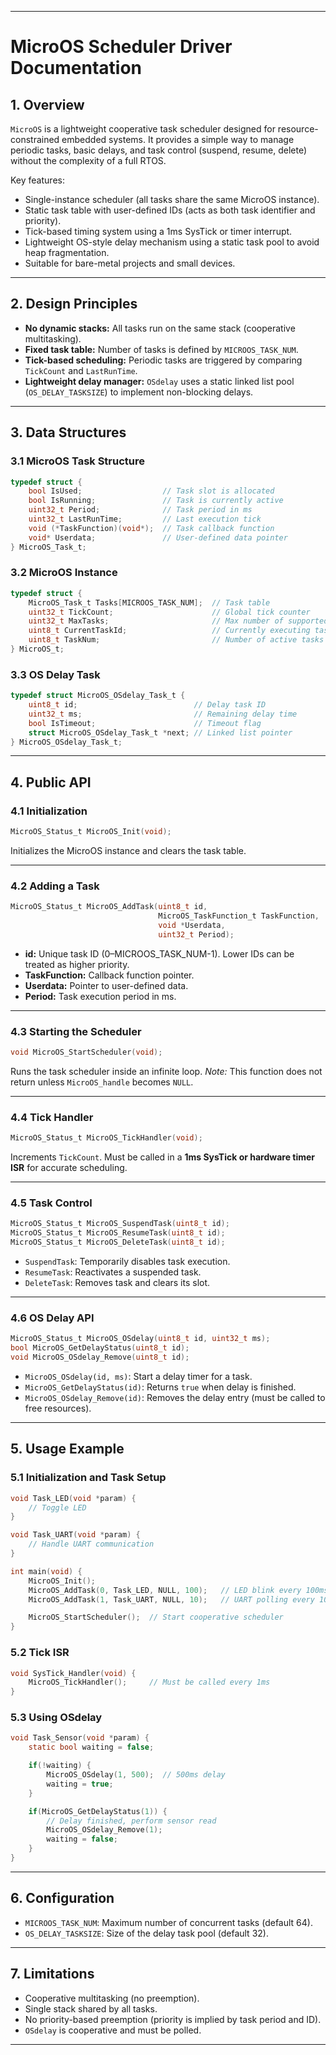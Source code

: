 
---

# **MicroOS Scheduler Driver Documentation**

## **1. Overview**

`MicroOS` is a lightweight cooperative task scheduler designed for resource-constrained embedded systems. It provides a simple way to manage periodic tasks, basic delays, and task control (suspend, resume, delete) without the complexity of a full RTOS.

Key features:

* Single-instance scheduler (all tasks share the same MicroOS instance).
* Static task table with user-defined IDs (acts as both task identifier and priority).
* Tick-based timing system using a 1ms SysTick or timer interrupt.
* Lightweight OS-style delay mechanism using a static task pool to avoid heap fragmentation.
* Suitable for bare-metal projects and small devices.

---

## **2. Design Principles**

* **No dynamic stacks:** All tasks run on the same stack (cooperative multitasking).
* **Fixed task table:** Number of tasks is defined by `MICROOS_TASK_NUM`.
* **Tick-based scheduling:** Periodic tasks are triggered by comparing `TickCount` and `LastRunTime`.
* **Lightweight delay manager:** `OSdelay` uses a static linked list pool (`OS_DELAY_TASKSIZE`) to implement non-blocking delays.

---

## **3. Data Structures**

### **3.1 MicroOS Task Structure**

```c
typedef struct {
    bool IsUsed;                  // Task slot is allocated
    bool IsRunning;               // Task is currently active
    uint32_t Period;              // Task period in ms
    uint32_t LastRunTime;         // Last execution tick
    void (*TaskFunction)(void*);  // Task callback function
    void* Userdata;               // User-defined data pointer
} MicroOS_Task_t;
```

### **3.2 MicroOS Instance**

```c
typedef struct {
    MicroOS_Task_t Tasks[MICROOS_TASK_NUM];  // Task table
    uint32_t TickCount;                      // Global tick counter
    uint32_t MaxTasks;                       // Max number of supported tasks
    uint8_t CurrentTaskId;                   // Currently executing task ID
    uint8_t TaskNum;                         // Number of active tasks
} MicroOS_t;
```

### **3.3 OS Delay Task**

```c
typedef struct MicroOS_OSdelay_Task_t {
    uint8_t id;                          // Delay task ID
    uint32_t ms;                         // Remaining delay time
    bool IsTimeout;                      // Timeout flag
    struct MicroOS_OSdelay_Task_t *next; // Linked list pointer
} MicroOS_OSdelay_Task_t;
```

---

## **4. Public API**

### **4.1 Initialization**

```c
MicroOS_Status_t MicroOS_Init(void);
```

Initializes the MicroOS instance and clears the task table.

---

### **4.2 Adding a Task**

```c
MicroOS_Status_t MicroOS_AddTask(uint8_t id,
                                 MicroOS_TaskFunction_t TaskFunction,
                                 void *Userdata,
                                 uint32_t Period);
```

* **id:** Unique task ID (0–MICROOS\_TASK\_NUM-1). Lower IDs can be treated as higher priority.
* **TaskFunction:** Callback function pointer.
* **Userdata:** Pointer to user-defined data.
* **Period:** Task execution period in ms.

---

### **4.3 Starting the Scheduler**

```c
void MicroOS_StartScheduler(void);
```

Runs the task scheduler inside an infinite loop.
*Note:* This function does not return unless `MicroOS_handle` becomes `NULL`.

---

### **4.4 Tick Handler**

```c
MicroOS_Status_t MicroOS_TickHandler(void);
```

Increments `TickCount`.
Must be called in a **1ms SysTick or hardware timer ISR** for accurate scheduling.

---

### **4.5 Task Control**

```c
MicroOS_Status_t MicroOS_SuspendTask(uint8_t id);
MicroOS_Status_t MicroOS_ResumeTask(uint8_t id);
MicroOS_Status_t MicroOS_DeleteTask(uint8_t id);
```

* `SuspendTask`: Temporarily disables task execution.
* `ResumeTask`: Reactivates a suspended task.
* `DeleteTask`: Removes task and clears its slot.

---

### **4.6 OS Delay API**

```c
MicroOS_Status_t MicroOS_OSdelay(uint8_t id, uint32_t ms);
bool MicroOS_GetDelayStatus(uint8_t id);
void MicroOS_OSdelay_Remove(uint8_t id);
```

* `MicroOS_OSdelay(id, ms)`: Start a delay timer for a task.
* `MicroOS_GetDelayStatus(id)`: Returns `true` when delay is finished.
* `MicroOS_OSdelay_Remove(id)`: Removes the delay entry (must be called to free resources).

---

## **5. Usage Example**

### **5.1 Initialization and Task Setup**

```c
void Task_LED(void *param) {
    // Toggle LED
}

void Task_UART(void *param) {
    // Handle UART communication
}

int main(void) {
    MicroOS_Init();
    MicroOS_AddTask(0, Task_LED, NULL, 100);   // LED blink every 100ms
    MicroOS_AddTask(1, Task_UART, NULL, 10);   // UART polling every 10ms

    MicroOS_StartScheduler();  // Start cooperative scheduler
}
```

### **5.2 Tick ISR**

```c
void SysTick_Handler(void) {
    MicroOS_TickHandler();     // Must be called every 1ms
}
```

### **5.3 Using OSdelay**

```c
void Task_Sensor(void *param) {
    static bool waiting = false;

    if(!waiting) {
        MicroOS_OSdelay(1, 500);  // 500ms delay
        waiting = true;
    }

    if(MicroOS_GetDelayStatus(1)) {
        // Delay finished, perform sensor read
        MicroOS_OSdelay_Remove(1);
        waiting = false;
    }
}
```

---

## **6. Configuration**

* `MICROOS_TASK_NUM`: Maximum number of concurrent tasks (default 64).
* `OS_DELAY_TASKSIZE`: Size of the delay task pool (default 32).

---

## **7. Limitations**

* Cooperative multitasking (no preemption).
* Single stack shared by all tasks.
* No priority-based preemption (priority is implied by task period and ID).
* `OSdelay` is cooperative and must be polled.

---
